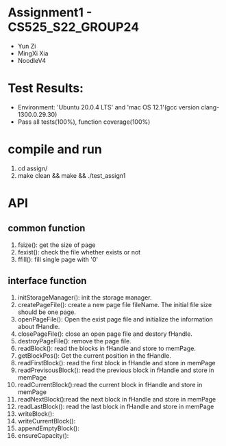 # Assignment1 - CS525_S22_GROUP24
- Yun Zi
- MingXi Xia
- NoodleV4

# Test Results:
- Environment: 'Ubuntu 20.0.4 LTS' and 'mac OS 12.1'(gcc version clang-1300.0.29.30)
- Pass all tests(100%), function coverage(100%)

# compile and run
1. cd assign/
2. make clean && make && ./test_assign1

# API

## common function
1. fsize():  get the size of page
2. fexist(): check the file whether exists or not
3. ffill(): fill single page with '0'

## interface function
1. initStorageManager(): init the storage manager.
2. createPageFile(): create a new page file fileName. The initial file size should be one page.
3. openPageFile(): Open the exist page file and initialize the information about fHandle.
4. closePageFile(): close an open page file and destory fHandle.
5. destroyPageFile(): remove the page file.
6. readBlock():  read the blocks in fHandle and store to memPage.
7. getBlockPos(): Get the current position in the fHandle.
8. readFirstBlock(): read the first block in fHandle and store in memPage
9. readPrevisousBlock(): read the previous block in fHandle and store in memPage
10. readCurrentBlock():read the current block in fHandle and store in memPage
11. readNextBlock():read the next block in fHandle and store in memPage
12. readLastBlock(): read the last block in fHandle and store in memPage
13. writeBlock():
14. writeCurrentBlock(): 
15. appendEmptyBlock():
16. ensureCapacity():
